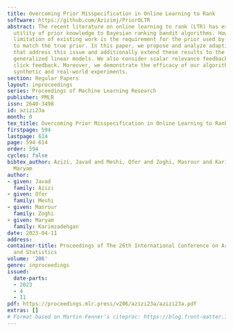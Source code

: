 ```yaml
---
title: Overcoming Prior Misspecification in Online Learning to Rank
software: https://github.com/Azizimj/PriorOLTR
abstract: The recent literature on online learning to rank (LTR) has established the
  utility of prior knowledge to Bayesian ranking bandit algorithms. However, a major
  limitation of existing work is the requirement for the prior used by the algorithm
  to match the true prior. In this paper, we propose and analyze adaptive algorithms
  that address this issue and additionally extend these results to the linear and
  generalized linear models. We also consider scalar relevance feedback on top of
  click feedback. Moreover, we demonstrate the efficacy of our algorithms using both
  synthetic and real-world experiments.
section: Regular Papers
layout: inproceedings
series: Proceedings of Machine Learning Research
publisher: PMLR
issn: 2640-3498
id: azizi23a
month: 0
tex_title: Overcoming Prior Misspecification in Online Learning to Rank
firstpage: 594
lastpage: 614
page: 594-614
order: 594
cycles: false
bibtex_author: Azizi, Javad and Meshi, Ofer and Zoghi, Masrour and Karimzadehgan,
  Maryam
author:
- given: Javad
  family: Azizi
- given: Ofer
  family: Meshi
- given: Masrour
  family: Zoghi
- given: Maryam
  family: Karimzadehgan
date: 2023-04-11
address:
container-title: Proceedings of The 26th International Conference on Artificial Intelligence
  and Statistics
volume: '206'
genre: inproceedings
issued:
  date-parts:
  - 2023
  - 4
  - 11
pdf: https://proceedings.mlr.press/v206/azizi23a/azizi23a.pdf
extras: []
# Format based on Martin Fenner's citeproc: https://blog.front-matter.io/posts/citeproc-yaml-for-bibliographies/
---
```

